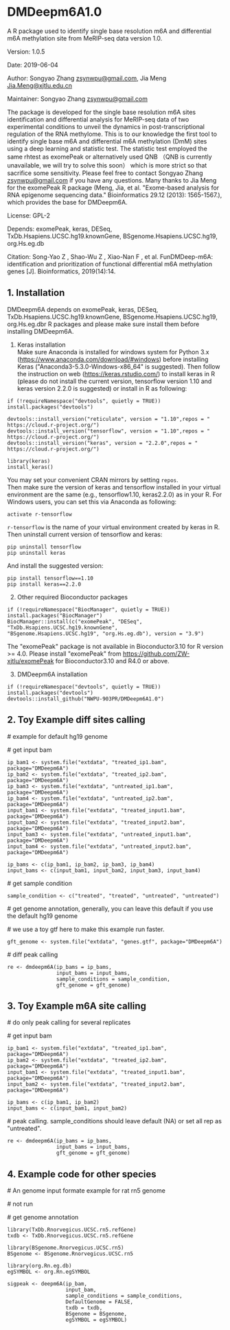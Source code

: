 # DMDeepm6A1.0
A R package used to identify single base resolution m6A and differential m6A methylation site from MeRIP-seq data version 1.0.

Version: 1.0.5

Date: 2019-06-04

Author: Songyao Zhang zsynwpu@gmail.com, Jia Meng Jia.Meng@xjtlu.edu.cn

Maintainer: Songyao Zhang zsynwpu@gmail.com

The package is developed for the single base resolution m6A sites identification and differential analysis for MeRIP-seq data of two experimental conditions to unveil the dynamics in post-transcriptional regulation of the RNA methylome. This is to our knowledge the first tool to identify single base m6A and differential m6A methylation (DmM) sites using a deep learning and statistic test. The statistic test employed the same rhtest as exomePeak or alternatively used QNB （QNB is currently unavailable, we will try to solve this soon） which is more strict so that sacrifice some sensitivity. Please feel free to contact Songyao Zhang zsynwpu@gmail.com if you have any questions. Many thanks to Jia Meng for the exomePeak R package (Meng, Jia, et al. "Exome-based analysis for RNA epigenome sequencing data." Bioinformatics 29.12 (2013): 1565-1567.), which provides the base for DMDeepm6A.

License: GPL-2

Depends: exomePeak, keras, DESeq, TxDb.Hsapiens.UCSC.hg19.knownGene, BSgenome.Hsapiens.UCSC.hg19, org.Hs.eg.db

Citation: Song-Yao Z , Shao-Wu Z , Xiao-Nan F , et al. FunDMDeep-m6A: identification and prioritization of functional differential m6A methylation genes [J]. Bioinformatics, 2019(14):14.

## 1. Installation

DMDeepm6A depends on exomePeak, keras, DESeq, TxDb.Hsapiens.UCSC.hg19.knownGene, BSgenome.Hsapiens.UCSC.hg19, org.Hs.eg.dbr R packages and please make sure install them before installing DMDeepm6A.

1.	Keras installation    
Make sure Anaconda is installed for windows system for Python 3.x (https://www.anaconda.com/download/#windows) before installing Keras ("Anaconda3-5.3.0-Windows-x86_64" is suggested). Then follow the instruction on web (https://keras.rstudio.com/) to install keras in R (please do not install the current version, tensorflow version 1.10 and keras version 2.2.0 is suggested) or install in R as following:

```{r, eval=FALSE}
if (!requireNamespace("devtools", quietly = TRUE))    
install.packages("devtools")

devtools::install_version("reticulate", version = "1.10",repos = " https://cloud.r-project.org/")
devtools::install_version("tensorflow", version = "1.10",repos = " https://cloud.r-project.org/")
devtools::install_version("keras", version = "2.2.0",repos = " https://cloud.r-project.org/")

library(keras)
install_keras()
```

You may set your convenient CRAN mirrors by setting `repos`.    
Then make sure the version of keras and tensorflow installed in your virtual environment are the same (e.g., tensorflow1.10, keras2.2.0) as in your R. For Windows users, you can set this via Anaconda as following:

```
activate r-tensorflow
```

` r-tensorflow ` is the name of your virtual environment created by keras in R. Then uninstall current version of tensorflow and keras:

```
pip uninstall tensorflow
pip uninstall keras
```

And install the suggested version:

```
pip install tensorflow==1.10
pip install keras==2.2.0
```

2.	Other required Bioconductor packages
```{r, eval=FALSE}
if (!requireNamespace("BiocManager", quietly = TRUE))    
install.packages("BiocManager")    
BiocManager::install(c("exomePeak", "DESeq", "TxDb.Hsapiens.UCSC.hg19.knownGene",    
"BSgenome.Hsapiens.UCSC.hg19", "org.Hs.eg.db"), version = "3.9")
```

The "exomePeak" package is not available in Bioconductor3.10 for R version >= 4.0. Please install "exomePeak" from https://github.com/ZW-xjtlu/exomePeak for Bioconductor3.10 and R4.0 or above.

3.	DMDeepm6A installation    
```
if (!requireNamespace("devtools", quietly = TRUE))    
install.packages("devtools")    
devtools::install_github("NWPU-903PR/DMDeepm6A1.0")
```

## 2. Toy Example diff sites calling

\# example for default hg19 genome

\# get input bam

```
ip_bam1 <- system.file("extdata", "treated_ip1.bam", package="DMDeepm6A")  
ip_bam2 <- system.file("extdata", "treated_ip2.bam", package="DMDeepm6A")  
ip_bam3 <- system.file("extdata", "untreated_ip1.bam", package="DMDeepm6A")  
ip_bam4 <- system.file("extdata", "untreated_ip2.bam", package="DMDeepm6A")  
input_bam1 <- system.file("extdata", "treated_input1.bam", package="DMDeepm6A")  
input_bam2 <- system.file("extdata", "treated_input2.bam", package="DMDeepm6A")  
input_bam3 <- system.file("extdata", "untreated_input1.bam", package="DMDeepm6A")  
input_bam4 <- system.file("extdata", "untreated_input2.bam", package="DMDeepm6A")  

ip_bams <- c(ip_bam1, ip_bam2, ip_bam3, ip_bam4)  
input_bams <- c(input_bam1, input_bam2, input_bam3, input_bam4)  
```

\# get sample condition

```
sample_condition <- c("treated", "treated", "untreated", "untreated")
```

\# get genome annotation, generally, you can leave this default if you use the default hg19 genome

\# we use a toy gtf here to make this example run faster.

```
gft_genome <- system.file("extdata", "genes.gtf", package="DMDeepm6A")
```

\# diff peak calling

```
re <- dmdeepm6A(ip_bams = ip_bams,  
                input_bams = input_bams,  
                sample_conditions = sample_condition,    
                gft_genome = gft_genome)  
```

## 3. Toy Example m6A site calling

\# do only peak calling for several replicates

\# get input bam

```
ip_bam1 <- system.file("extdata", "treated_ip1.bam", package="DMDeepm6A")  
ip_bam2 <- system.file("extdata", "treated_ip2.bam", package="DMDeepm6A")  
input_bam1 <- system.file("extdata", "treated_input1.bam", package="DMDeepm6A")  
input_bam2 <- system.file("extdata", "treated_input2.bam", package="DMDeepm6A")  

ip_bams <- c(ip_bam1, ip_bam2)  
input_bams <- c(input_bam1, input_bam2)
```

\# peak calling. sample_conditions should leave default (NA) or set all rep as "untreated".

```
re <- dmdeepm6A(ip_bams = ip_bams,  
                input_bams = input_bams,  
                gft_genome = gft_genome)  
```

## 4. Example code for other species
\# An genome input formate example for rat rn5 genome

\# not run

\# get genome annotation

```
library(TxDb.Rnorvegicus.UCSC.rn5.refGene)  
txdb <- TxDb.Rnorvegicus.UCSC.rn5.refGene  

library(BSgenome.Rnorvegicus.UCSC.rn5)  
BSgenome <- BSgenome.Rnorvegicus.UCSC.rn5  

library(org.Rn.eg.db)  
egSYMBOL <- org.Rn.egSYMBOL  

sigpeak <- deepm6A(ip_bam,  
                   input_bam,  
                   sample_conditions = sample_conditions,  
                   DefaultGenome = FALSE,  
                   txdb = txdb,  
                   BSgenome = BSgenome,  
                   egSYMBOL = egSYMBOL)  
```
